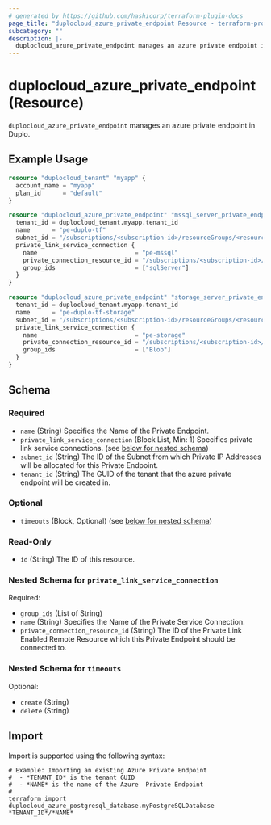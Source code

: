 ```yaml
---
# generated by https://github.com/hashicorp/terraform-plugin-docs
page_title: "duplocloud_azure_private_endpoint Resource - terraform-provider-duplocloud"
subcategory: ""
description: |-
  duplocloud_azure_private_endpoint manages an azure private endpoint in Duplo.
---
```


# duplocloud_azure_private_endpoint (Resource)

`duplocloud_azure_private_endpoint` manages an azure private endpoint in Duplo.

## Example Usage

```terraform
resource "duplocloud_tenant" "myapp" {
  account_name = "myapp"
  plan_id      = "default"
}

resource "duplocloud_azure_private_endpoint" "mssql_server_private_endpoint" {
  tenant_id = duplocloud_tenant.myapp.tenant_id
  name      = "pe-duplo-tf"
  subnet_id = "/subscriptions/<subscription-id>/resourceGroups/<resource-group>/providers/Microsoft.Network/virtualNetworks/tmerge/subnets/duploinfra-default"
  private_link_service_connection {
    name                           = "pe-mssql"
    private_connection_resource_id = "/subscriptions/<subscription-id>/resourceGroups/duploservices-jee556/providers/Microsoft.Sql/servers/thisistotestprivateendpoint"
    group_ids                      = ["sqlServer"]
  }
}

resource "duplocloud_azure_private_endpoint" "storage_server_private_endpoint" {
  tenant_id = duplocloud_tenant.myapp.tenant_id
  name      = "pe-duplo-tf-storage"
  subnet_id = "/subscriptions/<subscription-id>/resourceGroups/<resource-group>/providers/Microsoft.Network/virtualNetworks/tmerge/subnets/duploinfra-default"
  private_link_service_connection {
    name                           = "pe-storage"
    private_connection_resource_id = "/subscriptions/<subscription-id>/resourceGroups/duploservices-jee556/providers/Microsoft.Storage/storageAccounts/letsfixprivateendpoint"
    group_ids                      = ["Blob"]
  }
}
```

<!-- schema generated by tfplugindocs -->
## Schema

### Required

- `name` (String) Specifies the Name of the Private Endpoint.
- `private_link_service_connection` (Block List, Min: 1) Specifies private link service connections. (see [below for nested schema](#nestedblock--private_link_service_connection))
- `subnet_id` (String) The ID of the Subnet from which Private IP Addresses will be allocated for this Private Endpoint.
- `tenant_id` (String) The GUID of the tenant that the azure private endpoint will be created in.

### Optional

- `timeouts` (Block, Optional) (see [below for nested schema](#nestedblock--timeouts))

### Read-Only

- `id` (String) The ID of this resource.

<a id="nestedblock--private_link_service_connection"></a>
### Nested Schema for `private_link_service_connection`

Required:

- `group_ids` (List of String)
- `name` (String) Specifies the Name of the Private Service Connection.
- `private_connection_resource_id` (String) The ID of the Private Link Enabled Remote Resource which this Private Endpoint should be connected to.


<a id="nestedblock--timeouts"></a>
### Nested Schema for `timeouts`

Optional:

- `create` (String)
- `delete` (String)

## Import

Import is supported using the following syntax:

```shell
# Example: Importing an existing Azure Private Endpoint
#  - *TENANT_ID* is the tenant GUID
#  - *NAME* is the name of the Azure  Private Endpoint
#
terraform import duplocloud_azure_postgresql_database.myPostgreSQLDatabase *TENANT_ID*/*NAME*
```
